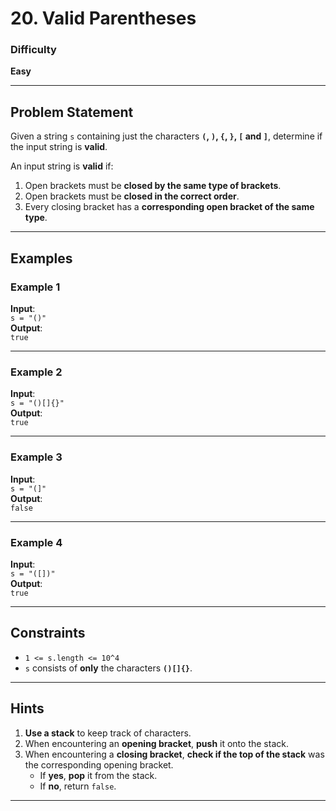 # 20. Valid Parentheses

### Difficulty
**Easy**

---

## Problem Statement

Given a string `s` containing just the characters **`(`, `)`, `{`, `}`, `[` and `]`**, determine if the input string is **valid**.

An input string is **valid** if:
1. Open brackets must be **closed by the same type of brackets**.
2. Open brackets must be **closed in the correct order**.
3. Every closing bracket has a **corresponding open bracket of the same type**.

---

## **Examples**

### **Example 1**
**Input**:  
`s = "()"`  
**Output**:  
`true`  

---

### **Example 2**
**Input**:  
`s = "()[]{}"`  
**Output**:  
`true`  

---

### **Example 3**
**Input**:  
`s = "(]"`  
**Output**:  
`false`  

---

### **Example 4**
**Input**:  
`s = "([])"`  
**Output**:  
`true`  

---

## **Constraints**
- `1 <= s.length <= 10^4`
- `s` consists of **only** the characters **`()[]{}`**.

---

## **Hints**
1. **Use a stack** to keep track of characters.
2. When encountering an **opening bracket**, **push** it onto the stack.
3. When encountering a **closing bracket**, **check if the top of the stack** was the corresponding opening bracket.
   - If **yes**, **pop** it from the stack.
   - If **no**, return `false`.

---